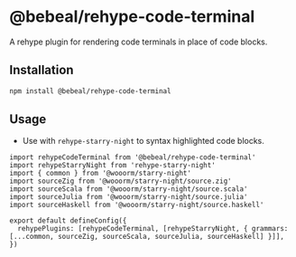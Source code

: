 # @bebeal/rehype-code-terminal

A rehype plugin for rendering code terminals in place of code blocks.

## Installation

```bash
npm install @bebeal/rehype-code-terminal
```

## Usage

* Use with `rehype-starry-night` to syntax highlighted code blocks.

```tsx
import rehypeCodeTerminal from '@bebeal/rehype-code-terminal'
import rehypeStarryNight from 'rehype-starry-night'
import { common } from '@wooorm/starry-night'
import sourceZig from '@wooorm/starry-night/source.zig'
import sourceScala from '@wooorm/starry-night/source.scala'
import sourceJulia from '@wooorm/starry-night/source.julia'
import sourceHaskell from '@wooorm/starry-night/source.haskell'

export default defineConfig({
  rehypePlugins: [rehypeCodeTerminal, [rehypeStarryNight, { grammars: [...common, sourceZig, sourceScala, sourceJulia, sourceHaskell] }]],
})
```
